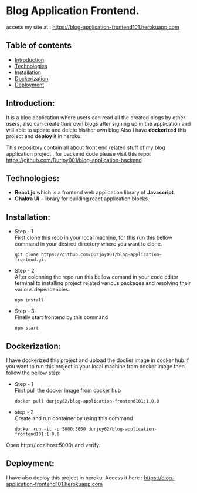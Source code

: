 # Blog Application Frontend.

access my site at : https://blog-application-frontend101.herokuapp.com

## Table of contents

- [Introduction](#introduction)
- [Technologies](#technologies)
- [Installation](#installation)
- [Dockerization](#dockerization)
- [Deployment](#deployment)

## Introduction:

It is a blog application where users can read all the created blogs by other users, also can create their own blogs after signing up in the application and will able to update and delete his/her own blog.Also I have **dockerized** this project and **deploy** it in heroku.

This repository contain all about front end related stuff of my blog application project , for backend code please visit this repo: https://github.com/Durjoy001/blog-application-backend

## Technologies:

- **React.js** which is a frontend web application library of **Javascript**.
- **Chakra Ui** - library for building react application blocks.

## Installation:

- Step - 1  
  First clone this repo in your local machine, for this run this bellow command in your desired directory where you want to clone.

  ```
  git clone https://github.com/Durjoy001/blog-application-frontend.git
  ```

- Step - 2  
  After colonning the repo run this bellow comand in your code editor terminal to installing project related various packages and resolving their various dependencies.

  ```
  npm install
  ```

- Step - 3  
  Finally start frontend by this command

  ```
  npm start
  ```

## Dockerization:

I have dockerized this project and upload the docker image in docker hub.If you want to run this project in your local machine from docker image then follow the bellow step:

- Step - 1  
   First pull the docker image from docker hub

  ```
  docker pull durjoy62/blog-application-frontend101:1.0.0
  ```

- step - 2  
  Create and run container by using this command

  ```
  docker run -it -p 5000:3000 durjoy62/blog-application-frontend101:1.0.0
  ```

Open http://localhost:5000/ and verify.

## Deployment:

I have also deploy this project in heroku. Access it here : https://blog-application-frontend101.herokuapp.com
